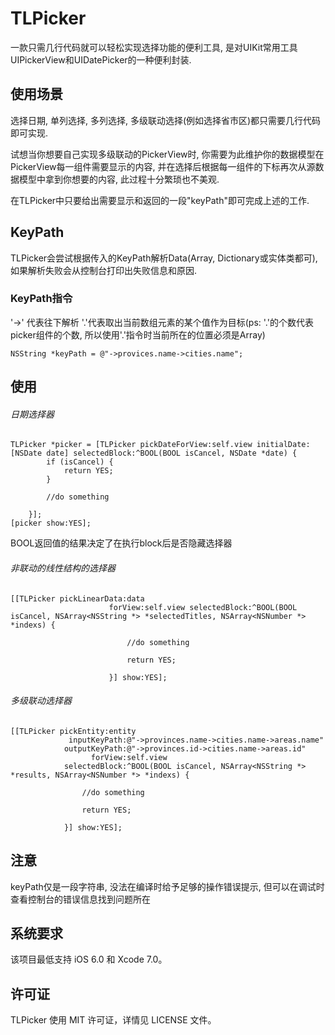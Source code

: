 # TLPicker
一款只需几行代码就可以轻松实现选择功能的便利工具, 是对UIKit常用工具UIPickerView和UIDatePicker的一种便利封装.

## 使用场景
选择日期, 单列选择, 多列选择, 多级联动选择(例如选择省市区)都只需要几行代码即可实现.

试想当你想要自己实现多级联动的PickerView时, 你需要为此维护你的数据模型在PickerView每一组件需要显示的内容, 并在选择后根据每一组件的下标再次从源数据模型中拿到你想要的内容, 此过程十分繁琐也不美观.

在TLPicker中只要给出需要显示和返回的一段"keyPath"即可完成上述的工作.

## KeyPath
TLPicker会尝试根据传入的KeyPath解析Data(Array, Dictionary或实体类都可), 如果解析失败会从控制台打印出失败信息和原因.

### KeyPath指令
'->' 代表往下解析
'.'代表取出当前数组元素的某个值作为目标(ps: '.'的个数代表picker组件的个数, 所以使用'.'指令时当前所在的位置必须是Array)

`NSString *keyPath = @"->provices.name->cities.name";`


## 使用

###### 日期选择器
```objc
TLPicker *picker = [TLPicker pickDateForView:self.view initialDate:[NSDate date] selectedBlock:^BOOL(BOOL isCancel, NSDate *date) {
        if (isCancel) {
            return YES;
        }
        
        //do something
        
    }];
[picker show:YES];
```


BOOL返回值的结果决定了在执行block后是否隐藏选择器



###### 非联动的线性结构的选择器
```objc
[[TLPicker pickLinearData:data
                      forView:self.view selectedBlock:^BOOL(BOOL isCancel, NSArray<NSString *> *selectedTitles, NSArray<NSNumber *> *indexs) {
                          
                          //do something
                          
                          return YES;
                          
                      }] show:YES];
```



###### 多级联动选择器
```
[[TLPicker pickEntity:entity
             inputKeyPath:@"->provinces.name->cities.name->areas.name"
            outputKeyPath:@"->provinces.id->cities.name->areas.id"
                  forView:self.view
            selectedBlock:^BOOL(BOOL isCancel, NSArray<NSString *> *results, NSArray<NSNumber *> *indexs) {
                
                //do something
                
                return YES;
                
            }] show:YES];
```

## 注意

keyPath仅是一段字符串, 没法在编译时给予足够的操作错误提示, 但可以在调试时查看控制台的错误信息找到问题所在

## 系统要求

该项目最低支持 iOS 6.0 和 Xcode 7.0。


## 许可证

TLPicker 使用 MIT 许可证，详情见 LICENSE 文件。

